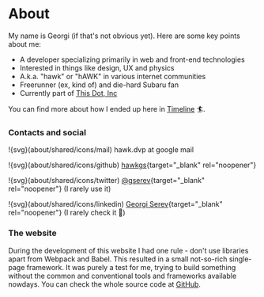 # About

My name is Georgi (if that's not obvious yet). Here are some key points about me:

- A developer specializing primarily in web and front-end technologies
- Interested in things like design, UX and physics
- A.k.a. "hawk" or "hAWK" in various internet communities
- Freerunner (ex, kind of) and die-hard Subaru fan
- Currently part of [This Dot, Inc](https://thisdot.co)


You can find more about how I ended up here in [Timeline](/#/timeline) 🏄‍.

### Contacts and social

!{svg}(about/shared/icons/mail) hawk.dvp at google mail

!{svg}(about/shared/icons/github) [hawkgs](https://github.com/hawkgs){target="_blank" rel="noopener"}

!{svg}(about/shared/icons/twitter) [@gserev](https://twitter.com/gserev){target="_blank" rel="noopener"} (I rarely use it)

!{svg}(about/shared/icons/linkedin) [Georgi Serev](https://linkedin.com/in/georgiserev){target="_blank" rel="noopener"} (I rarely check it 🤯)

### The website

During the development of this website I had one rule - don't use libraries apart from Webpack and Babel. This resulted in a small not-so-rich single-page framework. It was purely a test for me, trying to build something without the common and conventional tools and frameworks available nowdays. You can check the whole source code at [GitHub](https://github.com/hawkgs/georgi.ws).
